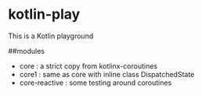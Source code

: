 # kotlin-play

This is a Kotlin playground

##modules
- core : a strict copy from kotlinx-coroutines
- core1 : same as core with inline class DispatchedState
- core-reactive : some testing around coroutines
